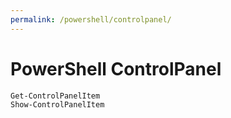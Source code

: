 ```yaml
---
permalink: /powershell/controlpanel/
---
```


# PowerShell ControlPanel

```
Get-ControlPanelItem
Show-ControlPanelItem
```

